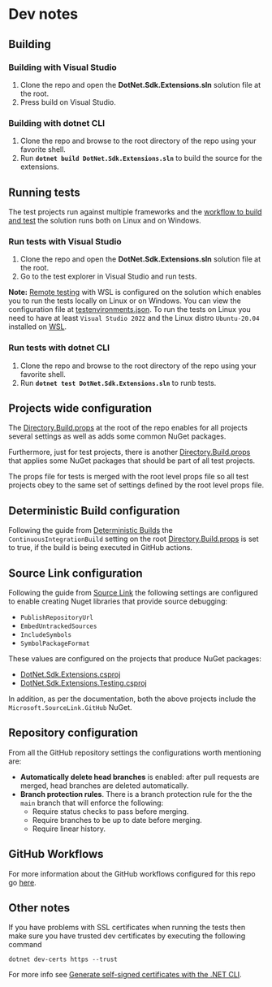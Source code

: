 # Dev notes

## Building

### Building with Visual Studio

1) Clone the repo and open the **DotNet.Sdk.Extensions.sln** solution file at the root.
2) Press build on Visual Studio.

### Building with dotnet CLI

1) Clone the repo and browse to the root directory of the repo using your favorite shell.
2) Run **`dotnet build DotNet.Sdk.Extensions.sln`** to build the source for the extensions.

## Running tests

The test projects run against multiple frameworks and the [workflow to build and test](/.github/workflows/nuget-publish.yml) the solution runs both on Linux and on Windows.

### Run tests with Visual Studio

1) Clone the repo and open the **DotNet.Sdk.Extensions.sln** solution file at the root.
2) Go to the test explorer in Visual Studio and run tests.

**Note:** [Remote testing](https://docs.microsoft.com/en-us/visualstudio/test/remote-testing?view=vs-2022) with WSL is configured on the solution which enables you to run the tests locally on Linux or on Windows. You can view the configuration file at [testenvironments.json](/testenvironments.json). To run the tests on Linux you need to have at least `Visual Studio 2022` and the Linux distro `Ubuntu-20.04` installed on [WSL](https://docs.microsoft.com/en-us/windows/wsl/install).

### Run tests with dotnet CLI

1) Clone the repo and browse to the root directory of the repo using your favorite shell.
2) Run **`dotnet test DotNet.Sdk.Extensions.sln`** to runb tests.

## Projects wide configuration

The [Directory.Build.props](/Directory.Build.props) at the root of the repo enables for all projects several settings as well as adds some common NuGet packages.

Furthermore, just for test projects, there is another [Directory.Build.props](/tests/Directory.Build.props) that applies some NuGet packages that should be part of all test projects.

The props file for tests is merged with the root level props file so all test projects obey to the same set of settings defined by the root level props file.

## Deterministic Build configuration

Following the guide from [Deterministic Builds](https://github.com/clairernovotny/DeterministicBuilds) the `ContinuousIntegrationBuild` setting on the root [Directory.Build.props](/Directory.Build.props) is set to true, if the build is being executed in GitHub actions.

## Source Link configuration

Following the guide from [Source Link](https://github.com/dotnet/sourcelink) the following settings are configured to enable creating Nuget libraries that provide source debugging:

- `PublishRepositoryUrl`
- `EmbedUntrackedSources`
- `IncludeSymbols`
- `SymbolPackageFormat`

These values are configured on the projects that produce NuGet packages:

- [DotNet.Sdk.Extensions.csproj](/src/DotNet.Sdk.Extensions/DotNet.Sdk.Extensions.csproj)
- [DotNet.Sdk.Extensions.Testing.csproj](/src/Dotnet.Sdk.Extensions.Testing/DotNet.Sdk.Extensions.Testing.csproj)

In addition, as per the documentation, both the above projects include the `Microsoft.SourceLink.GitHub` NuGet.

## Repository configuration

From all the GitHub repository settings the configurations worth mentioning are:

- **Automatically delete head branches** is enabled: after pull requests are merged, head branches are deleted automatically.
- **Branch protection rules**. There is a branch protection rule for the the `main` branch that will enforce the following:
  - Require status checks to pass before merging.
  - Require branches to be up to date before merging.
  - Require linear history.

## GitHub Workflows

For more information about the GitHub workflows configured for this repo go [here](/docs/dev-notes/workflows/README.md).

## Other notes

If you have problems with SSL certificates when running the tests then make sure you have trusted dev certificates by executing the following command

```
dotnet dev-certs https --trust
```

For more info see [Generate self-signed certificates with the .NET CLI](https://docs.microsoft.com/en-us/dotnet/core/additional-tools/self-signed-certificates-guide).
